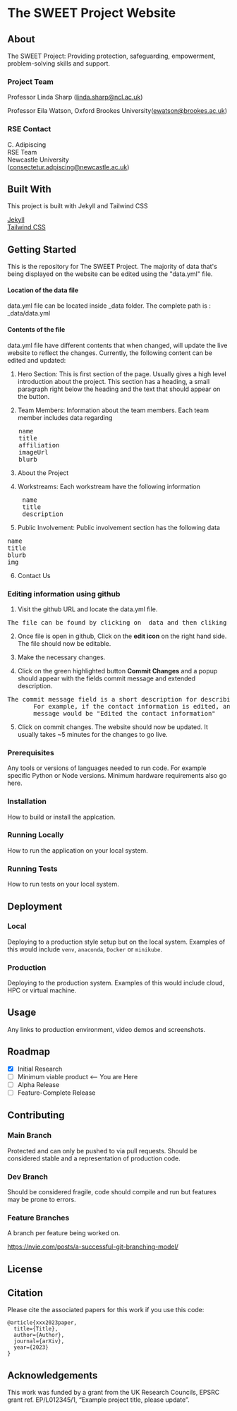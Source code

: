 # The SWEET Project Website

## About

The SWEET Project: Providing protection, safeguarding, empowerment, problem-solving skills and support.

### Project Team

Professor Linda Sharp ([linda.sharp@ncl.ac.uk](linda.sharp@ncl.ac.uk))

Professor Eila Watson, Oxford Brookes University([ewatson@brookes.ac.uk](mailto:ewatson@brookes.ac.uk))

### RSE Contact

C. Adipiscing  
RSE Team  
Newcastle University  
([consectetur.adpiscing@newcastle.ac.uk](mailto:consectetur.adpiscing@newcastle.ac.uk))

## Built With

This project is built with Jekyll and Tailwind CSS

[Jekyll](https://jekyllrb.com)  
[Tailwind CSS](https://tailwindcss.com)

## Getting Started

This is the repository for The SWEET Project. The majority of data that's being displayed on the website can be edited using the "data.yml" file.

#### Location of the data file

data.yml file can be located inside \_data folder. The complete path is : \_data/data.yml

#### Contents of the file

data.yml file have different contents that when changed, will update the live website to reflect the changes. Currently, the following content can be edited and updated:

1. Hero Section: This is first section of the page. Usually gives a high level introduction about the project. This section has a heading, a small paragraph right below the heading and the text that should appear on the button.

2. Team Members: Information about the team members. Each team member includes data regarding
<pre>
   name
   title
   affiliation
   imageUrl
   blurb
</pre>

3. About the Project

4. Workstreams: Each workstream have the following information
<pre>
    name
    title
    description
</pre>

5. Public Involvement:
Public involvement section has the following data
<pre>
name
title
blurb
img
</pre>

6. Contact Us

### Editing information using github

1. Visit the github URL and locate the data.yml file.

<pre>The file can be found by clicking on _data and then cliking on data.yml file</pre>

2. Once file is open in github, Click on the **edit icon** on the right hand side. The file should now be editable.

3. Make the necessary changes.

4. Click on the green highlighted button **Commit Changes** and a popup should appear with the fields commit message and extended description.
<pre>The commit message field is a short description for describing the changes in the file. 
       For example, if the contact information is edited, an appropriate commmit
       message would be "Edited the contact information"</pre>
5. Click on commit changes. The website should now be updated. It usually takes ~5 minutes for the changes to go live.

### Prerequisites

Any tools or versions of languages needed to run code. For example specific Python or Node versions. Minimum hardware requirements also go here.

### Installation

How to build or install the applcation.

### Running Locally

How to run the application on your local system.

### Running Tests

How to run tests on your local system.

## Deployment

### Local

Deploying to a production style setup but on the local system. Examples of this would include `venv`, `anaconda`, `Docker` or `minikube`.

### Production

Deploying to the production system. Examples of this would include cloud, HPC or virtual machine.

## Usage

Any links to production environment, video demos and screenshots.

## Roadmap

- [x] Initial Research
- [ ] Minimum viable product <-- You are Here
- [ ] Alpha Release
- [ ] Feature-Complete Release

## Contributing

### Main Branch

Protected and can only be pushed to via pull requests. Should be considered stable and a representation of production code.

### Dev Branch

Should be considered fragile, code should compile and run but features may be prone to errors.

### Feature Branches

A branch per feature being worked on.

https://nvie.com/posts/a-successful-git-branching-model/

## License

## Citation

Please cite the associated papers for this work if you use this code:

```
@article{xxx2023paper,
  title={Title},
  author={Author},
  journal={arXiv},
  year={2023}
}
```

## Acknowledgements

This work was funded by a grant from the UK Research Councils, EPSRC grant ref. EP/L012345/1, “Example project title, please update”.
